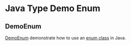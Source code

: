 # Java Type Demo Enum

 
## DemoEnum
[DemoEnum](DemoEnum.java) demonstrate how to use an [enum class](http://gerardnico.com/wiki/language/java/enum) in Java.
